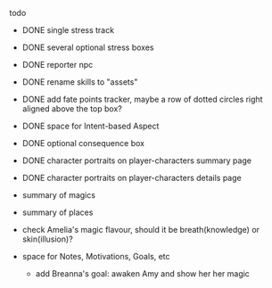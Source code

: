 
todo

- DONE single stress track
- DONE several optional stress boxes
- DONE reporter npc
- DONE rename skills to "assets"
- DONE add fate points tracker, maybe a row of dotted circles right aligned above the top box?
- DONE space for Intent-based Aspect
- DONE optional consequence box
- DONE character portraits on player-characters summary page
- DONE character portraits on player-characters details page

- summary of magics
- summary of places
- check Amelia's magic flavour, should it be breath(knowledge) or skin(illusion)?
- space for Notes, Motivations, Goals, etc
	- add Breanna's goal: awaken Amy and show her her magic
